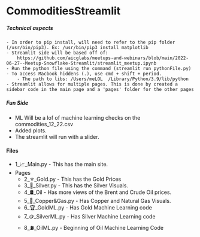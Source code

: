 # CommoditiesStreamlit

##### Technical aspects
    - In order to pip install, will need to refer to the pip folder (/usr/bin/pip3). Ex: /usr/bin/pip3 install matplotlib
    - Streamlit side will be based off of: 
        https://github.com/aicglabs/meetups-and-webinars/blob/main/2022-06-27--Meetup-Snowflake-Streamlit/streamlit_meetup.ipynb
    - Run the python file using the command (streamlit run pythonFile.py)
    - To access Macbook hiddens (.), use cmd + shift + period.
        - The path to libs: /Users/meLOL  /Library/Python/3.9/lib/python
    - Streamlit allows for multiple pages. This is done by created a sidebar code in the main page and a 'pages' folder for the other pages

##### Fun Side
- ML Will be a lof of machine learning checks on the commodities_12_22.csv 
- Added plots.
- The streamlit will run with a slider. 

#### Files
- 1_📈_Main.py - This has the main site.
- Pages
    - 2_⚜️_Gold.py - This has the Gold Prices
    - 3_🥈_Silver.py - This has the Silver Visuals.
    - 4_🛢️_Oil - Has more views of the Brent and Crude Oil prices.
    - 5_🥉_Copper&Gas.py - Has Copper and Natural Gas Visuals.
    - 6_🏆_GoldML.py - Has Gold Machine Learning code
    - 7_🪙_SilverML.py - Has Silver Machine Learning code
    - 8_⛽️_OilML.py - Beginning of Oil Machine Learning Code